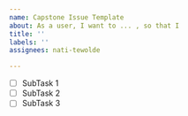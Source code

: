 ```yaml
---
name: Capstone Issue Template
about: As a user, I want to ... , so that I
title: ''
labels: ''
assignees: nati-tewolde

---
```


- [ ] SubTask 1
- [ ] SubTask 2
- [ ] SubTask 3
